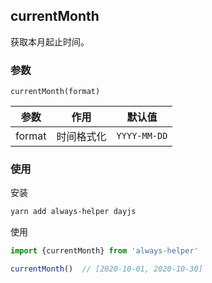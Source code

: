 ## currentMonth

获取本月起止时间。

### 参数

`currentMonth(format)`

| 参数   | 作用       | 默认值       |
| ------ | ---------- | ------------ |
| format | 时间格式化 | `YYYY-MM-DD` |


### 使用

安装

```sh
yarn add always-helper dayjs
```

使用

```js
import {currentMonth} from 'always-helper'

currentMonth()  // [2020-10-01, 2020-10-30]
```


